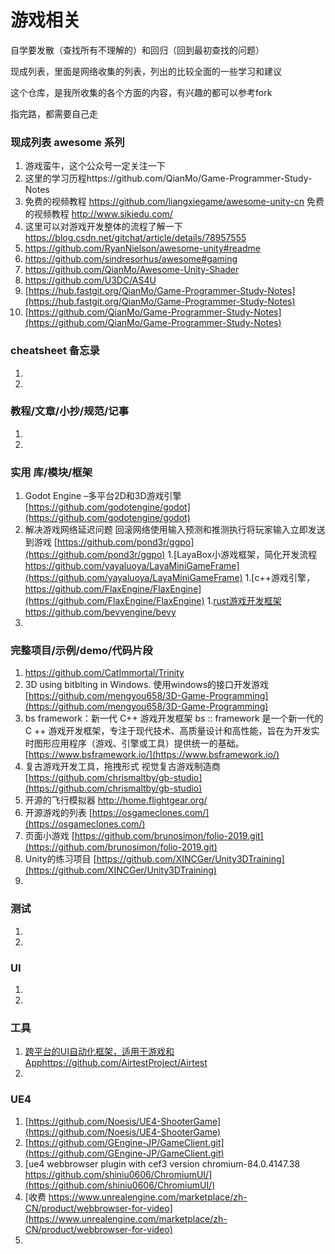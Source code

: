 # 游戏相关

自学要发散（查找所有不理解的）和回归（回到最初查找的问题）

现成列表，里面是网络收集的列表，列出的比较全面的一些学习和建议

这个仓库，是我所收集的各个方面的内容，有兴趣的都可以参考fork

指完路，都需要自己走

### 现成列表 awesome 系列

1. 游戏蛮牛，这个公众号一定关注一下
2. 这里的学习历程https://github.com/QianMo/Game-Programmer-Study-Notes
3. 免费的视频教程 https://github.com/liangxiegame/awesome-unity-cn
   免费的视频教程 http://www.sikiedu.com/
4. 这里可以对游戏开发整体的流程了解一下 https://blog.csdn.net/gitchat/article/details/78957555
5. https://github.com/RyanNielson/awesome-unity#readme
6. https://github.com/sindresorhus/awesome#gaming
7. https://github.com/QianMo/Awesome-Unity-Shader
8. https://github.com/U3DC/AS4U
9. [https://hub.fastgit.org/QianMo/Game-Programmer-Study-Notes](https://hub.fastgit.org/QianMo/Game-Programmer-Study-Notes)
10. [https://github.com/QianMo/Game-Programmer-Study-Notes](https://github.com/QianMo/Game-Programmer-Study-Notes)

### cheatsheet 备忘录

1.
1.

### 教程/文章/小抄/规范/记事

1.
1.

### 实用 库/模块/框架

1. Godot Engine –多平台2D和3D游戏引擎
   [https://github.com/godotengine/godot](https://github.com/godotengine/godot)
1. 解决游戏网络延迟问题 回滚网络使用输入预测和推测执行将玩家输入立即发送到游戏
   [https://github.com/pond3r/ggpo](https://github.com/pond3r/ggpo)
   1.[LayaBox小游戏框架，简化开发流程 https://github.com/yayaluoya/LayaMiniGameFrame](https://github.com/yayaluoya/LayaMiniGameFrame)
   1.[c++游戏引擎，https://github.com/FlaxEngine/FlaxEngine](https://github.com/FlaxEngine/FlaxEngine)
   1.[rust游戏开发框架https://github.com/bevyengine/bevy](https://github.com/bevyengine/bevy)
1.

### 完整项目/示例/demo/代码片段

1. https://github.com/CatImmortal/Trinity
2. 3D using bitblting in Windows. 使用windows的接口开发游戏
   [https://github.com/mengyou658/3D-Game-Programming](https://github.com/mengyou658/3D-Game-Programming)
3. bs framework：新一代 C++ 游戏开发框架 bs :: framework 是一个新一代的 C ++ 游戏开发框架，专注于现代技术、高质量设计和高性能，旨在为开发实时图形应用程序（游戏、引擎或工具）提供统一的基础。
   [https://www.bsframework.io/](https://www.bsframework.io/)
4. 复古游戏开发工具，拖拽形式 视觉复古游戏制造商
   [https://github.com/chrismaltby/gb-studio](https://github.com/chrismaltby/gb-studio)
5. 开源的飞行模拟器
   http://home.flightgear.org/
6. 开源游戏的列表
   [https://osgameclones.com/](https://osgameclones.com/)
7. 页面小游戏
   [https://github.com/brunosimon/folio-2019.git](https://github.com/brunosimon/folio-2019.git)
8. Unity的练习项目
   [https://github.com/XINCGer/Unity3DTraining](https://github.com/XINCGer/Unity3DTraining)
9.

### 测试

1.
1.

### UI

1.
1.

### 工具

1. [跨平台的UI自动化框架，适用于游戏和Apphttps://github.com/AirtestProject/Airtest](https://github.com/AirtestProject/Airtest)
1.

### UE4

1. [https://github.com/Noesis/UE4-ShooterGame](https://github.com/Noesis/UE4-ShooterGame)
2. [https://github.com/GEngine-JP/GameClient.git](https://github.com/GEngine-JP/GameClient.git)
3. [ue4 webbrowser plugin with cef3 version chromium-84.0.4147.38 https://github.com/shiniu0606/ChromiumUI/](https://github.com/shiniu0606/ChromiumUI/)
4. [收费 https://www.unrealengine.com/marketplace/zh-CN/product/webbrowser-for-video](https://www.unrealengine.com/marketplace/zh-CN/product/webbrowser-for-video)
5. 

